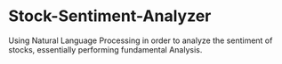 # Stock-Sentiment-Analyzer
Using Natural Language Processing in order to analyze the sentiment of stocks, essentially performing fundamental Analysis.
